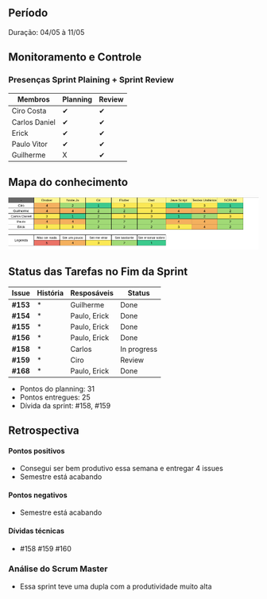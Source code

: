 ## Período
Duração: 04/05 à 11/05

## Monitoramento e Controle
### Presenças Sprint Plaining + Sprint Review
| Membros  |  Planning  |Review  |
| ------------------- | ------------------- |------------------- |
|  Ciro Costa |   ✔  |   ✔  |
|  Carlos Daniel |  ✔  |  ✔  |
|  Erick |  ✔  |  ✔  |
|  Paulo Vitor | ✔ |  ✔  |
|  Guilherme  | X | ✔ |

## Mapa do conhecimento  

![Mapa do conhecimento](../../assets/MapaConhecimentoSprint11.png)


## Status das Tarefas no Fim da Sprint
| **Issue** | **História** | **Resposáveis** | **Status** |
|--|--|--|--|
|**#153**| * | Guilherme | Done |
|**#154**| * | Paulo, Erick | Done |
|**#155**| * | Paulo, Erick | Done |
|**#156**| * | Paulo, Erick | Done | 
|**#158**| * | Carlos | In progress | 
|**#159**| * | Ciro | Review  |    
|**#168**| * | Paulo, Erick | Done  |

- Pontos do planning: 31
- Pontos entregues: 25
- Dívida da sprint: #158, #159

## Retrospectiva
#### Pontos positivos
- Consegui ser bem produtivo essa semana e entregar 4 issues
- Semestre está acabando

#### Pontos negativos
- Semestre está acabando


#### Dívidas técnicas
- #158 #159 #160

### Análise do Scrum Master
- Essa sprint teve uma dupla com a produtividade muito alta